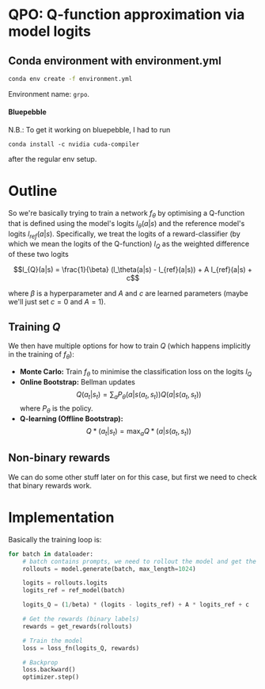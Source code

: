 # QPO: Q-function approximation via model logits

## Conda environment with environment.yml

```bash
conda env create -f environment.yml
```

Environment name: `grpo`.

#### Bluepebble

N.B.: To get it working on bluepebble, I had to run

```
conda install -c nvidia cuda-compiler
```

after the regular env setup.


# Outline

So we're basically trying to train a network $f_\theta$ by optimising a Q-function that is defined using the model's logits $l_\theta(a|s)$ and the reference model's logits $l_{ref}(a|s)$.
Specifically, we treat the logits of a reward-classifier (by which we mean the logits of the Q-function) $l_{Q}$ as the weighted difference of these two logits

$$l_{Q}(a|s) = \frac{1}{\beta} (l_\theta(a|s) - l_{ref}(a|s)) + A l_{ref}(a|s) + c$$

where $\beta$ is a hyperparameter and $A$ and $c$ are learned parameters (maybe we'll just set $c=0$ and $A=1$).

## Training $Q$

We then have multiple options for how to train $Q$ (which happens implicitly in the training of $f_\theta$):

- **Monte Carlo:** Train $f_\theta$ to minimise the classification loss on the logits $l_Q$
- **Online Bootstrap:** Bellman updates $$Q(a_t | s_t) = \sum_a P_{\theta}(a | s(a_t, s_t))Q(a | s(a_t, s_t))$$ where $P_{\theta}$ is the policy.
- **Q-learning (Offline Bootstrap):** $$Q*(a_t|s_t) = \max_a Q*(a|s(a_t, s_t))$$

## Non-binary rewards
We can do some other stuff later on for this case, but first we need to check that binary rewards work.



# Implementation


Basically the training loop is:

```python
for batch in dataloader:
    # batch contains prompts, we need to rollout the model and get the logits
    rollouts = model.generate(batch, max_length=1024)

    logits = rollouts.logits
    logits_ref = ref_model(batch)

    logits_Q = (1/beta) * (logits - logits_ref) + A * logits_ref + c

    # Get the rewards (binary labels)
    rewards = get_rewards(rollouts)

    # Train the model
    loss = loss_fn(logits_Q, rewards)

    # Backprop
    loss.backward()
    optimizer.step()
```

